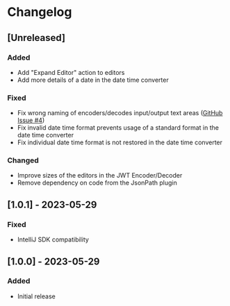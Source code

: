 # Changelog

## [Unreleased]
### Added

- Add "Expand Editor" action to editors
- Add more details of a date in the date time converter

### Fixed

- Fix wrong naming of encoders/decodes input/output text areas ([GitHub Issue #4](https://github.com/marcelkliemannel/intellij-developer-tools-plugin/issues/4))
- Fix invalid date time format prevents usage of a standard format in the date time converter
- Fix individual date time format is not restored in the date time converter

### Changed

- Improve sizes of the editors in the JWT Encoder/Decoder
- Remove dependency on code from the JsonPath plugin

## [1.0.1] - 2023-05-29

### Fixed
- IntelliJ SDK compatibility

## [1.0.0] - 2023-05-29

### Added
- Initial release

